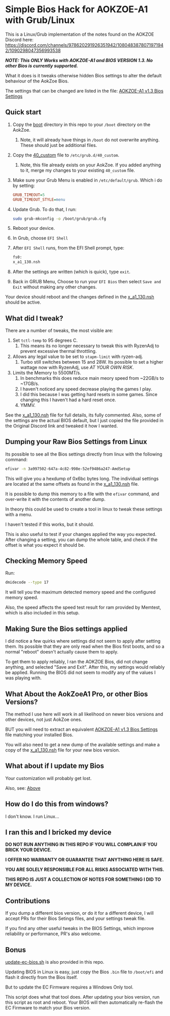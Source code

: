# Simple Bios Hack for AOKZOE-A1 with Grub/Linux

This is a Linux/Grub implementation of the notes found on the AOKZOE Discord here: <https://discord.com/channels/978620291926351942/1080483878071971942/1090298047356993538>

***NOTE: This ONLY Works with AOKZOE-A1 and BIOS VERSION 1.3.  No other Bios is currently supported.***

What it does is it tweaks otherwise hidden Bios settings to alter the default behaviour of the AokZoe Bios.

The settings that can be changed are listed in the file: [AOKZOE-A1 v1.3 Bios Settings]

## Quick start

1. Copy the [boot](./boot/) directory in this repo to your `/boot` directory on the AokZoe.
   1. Note,  it will already have things in `/boot` do not overwrite anything.  These should just be additional files.
2. Copy the [40_custom](./etc/grub.d/40_custom) file to `/etc/grub.d/40_custom`.
   1. Note, this file already exists on your AokZoe.  If you added anything to it,  merge my changes to your existing `40_custom` file.
3. Make sure your Grub Menu is enabled in `/etc/default/grub`. Which i do by setting:

    ```ini
    GRUB_TIMEOUT=5
    GRUB_TIMEOUT_STYLE=menu
    ```

4. Update Grub.  To do that, I run:

    ```sh
    sudo grub-mkconfig -o /boot/grub/grub.cfg
    ```

5. Reboot your device.
6. In Grub,  choose `EFI Shell`
7. After `EFI Shell` runs, from the EFI Shell prompt, type:

   ```sh
   fs0:
   x_a1_130.nsh
   ```

8. After the settings are written (which is quick), type `exit`.
9. Back in GRUB Menu, Choose to run your `EFI Bios` then select `Save and Exit` without making any other changes.

Your device should reboot and the changes defined in the [x_a1_130.nsh] should be active.

## What did I tweak?

There are a number of tweaks,  the most visible are:

1. Set `tctl-temp` to 95 degrees C.
   1. This means its no longer necessary to tweak this with RyzenAdj to prevent excessive thermal throttling.
2. Allows any legal value to be set to `stapm-limit` with ryzen-adj.
   1. Turbo still switches between 15 and 28W.  Its possible to set a higher wattage now with RyzenAdj, use *AT YOUR OWN RISK*.
3. Limits the Memory to 5500MT/s.
   1. In benchmarks this does reduce main meory speed from ~22GB/s to ~17GB/s.
   2. I haven't noticed any speed decrease playing the games I play.
   3. I did this because I was getting hard resets in some games. Since changing this I haven't had a hard reset once.
   4. YMMV.

See the [x_a1_130.nsh] file for full details, its fully commented.
Also, some of the settings are the actual BIOS default,  but I just copied the file provided in the Original Discord link and tweaked it how I wanted.

## Dumping your Raw Bios Settings from Linux

Its possible to see all the Bios settings directly from linux with the following command:

```sh
efivar -n 3a997502-647a-4c82-998e-52ef9486a247-AmdSetup
```

This will give you a hexdump of 0x6bc bytes long.
The individual settings are located at the same offsets as found in the [x_a1_130.nsh](./boot/efi/x_a1_130.nsh) file.

It is possible to dump this memory to a file with the `efivar` command,  and over-write it with the contents of another dump.

In theory this could be used to create a tool in linux to tweak these settings with a menu.

I haven't tested if this works, but it should.

This is also useful to test if your changes applied the way you expected.
After changing a setting,  you can dump the whole table, and check if the offset is what you expect it should be.

## Checking Memory Speed

Run:

```sh
dmidecode --type 17
```

It will tell you the maximum detected memory speed and the configured memory speed.

Also,  the speed affects the speed test result for ram provided by Memtest,  which is also included in this setup.

## Making Sure the Bios settings applied

I did notice a few quirks where settings did not seem to apply after setting them.
Its possible that they are only read when the Bios first boots, and so a normal "reboot" doesn't actually cause them to apply.

To get them to apply reliably,  I ran the AOKZOE Bios,  did not change anything, and selected "Save and Exit".
After this, my settings would reliably be applied.
Running the BIOS did not seem to modify any of the values I was playing with.

## What About the AokZoeA1 Pro, or other Bios Versions?

The method I use here will work in all likelihood on newer bios versions and other devices,  not just AokZoe ones.

BUT you will need to extract an equivalent [AOKZOE-A1 v1.3 Bios Settings] file matching your installed Bios.

You will also need to get a new dump of the available settings and make a copy of the [x_a1_130.nsh] file for your new bios version.

## What about if I update my Bios

Your customization will probably get lost.

Also, see: [Above](#what-about-the-aokzoea1-pro-or-other-bios-versions)

## How do I do this from windows?

I don't know.  I run Linux...

## I ran this and I bricked my device

**DO NOT RUN ANYTHING IN THIS REPO IF YOU WILL COMPLAIN IF YOU BRICK YOUR DEVICE.**

**I OFFER NO WARRANTY OR GUARANTEE THAT ANYTHING HERE IS SAFE.**

**YOU ARE SOLELY RESPONSIBLE FOR ALL RISKS ASSOCIATED WITH THIS.**

**THIS REPO IS JUST A COLLECTION OF NOTES FOR SOMETHING I DID TO MY DEVICE.**

## Contributions

If you dump a different bios version, or do it for a different device, I will accept PRs for their Bios Setings files, and your settings tweak file.

If you find any other useful tweaks in the BIOS Settings, which improve reliability or performance, PR's also welcome.

[AOKZOE-A1 v1.3 Bios Settings]: 1.30-Section_PE32_image_372079F5-0070-4907-922A-4C18A1F562A2_CbsSetupDxeRMB.sct.0.0.en-US.ifr.txt
[x_a1_130.nsh]: ./boot/efi/x_a1_130.nsh

## Bonus

[update-ec-bios.sh](./update-ec-bios.sh) is also provided in this repo.

Updating BIOS in Linux is easy,  just copy the Bios `.bin` file to `/boot/efi`  and flash it directly from the Bios itself.

But to update the EC Firmware requires a Windows Only tool.

This script does what that tool does.
After updating your bios version,  run this script as root and reboot.
Your BIOS will then automatically re-flash the EC Firmware to match your Bios version.
